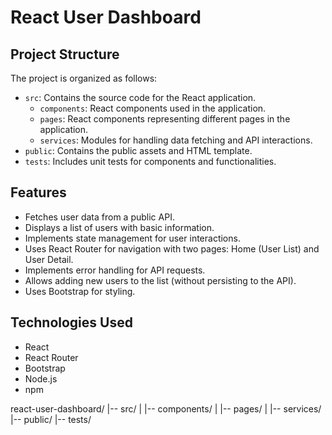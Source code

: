 # React User Dashboard

## Project Structure
The project is organized as follows:

- `src`: Contains the source code for the React application.
  - `components`: React components used in the application.
  - `pages`: React components representing different pages in the application.
  - `services`: Modules for handling data fetching and API interactions.
- `public`: Contains the public assets and HTML template.
- `tests`: Includes unit tests for components and functionalities.

## Features
- Fetches user data from a public API.
- Displays a list of users with basic information.
- Implements state management for user interactions.
- Uses React Router for navigation with two pages: Home (User List) and User Detail.
- Implements error handling for API requests.
- Allows adding new users to the list (without persisting to the API).
- Uses Bootstrap for styling.

## Technologies Used
- React
- React Router
- Bootstrap
- Node.js
- npm

react-user-dashboard/
|-- src/
|   |-- components/
|   |-- pages/
|   |-- services/
|-- public/
|-- tests/
